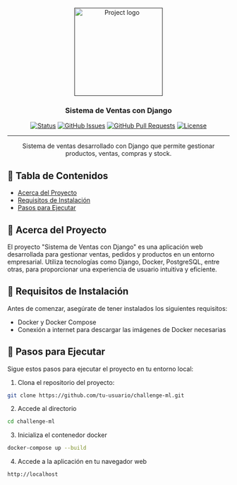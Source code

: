 <p align="center">
  <a href="" rel="noopener">
    <img width=200px height=200px src="https://i.imgur.com/6wj0hh6.jpg" alt="Project logo"></a>
</p>

<h3 align="center">Sistema de Ventas con Django</h3>

<div align="center">

[![Status](https://img.shields.io/badge/status-active-success.svg)]()
[![GitHub Issues](https://img.shields.io/github/issues/tu-usuario/challenge-ml.svg)](https://github.com/tu-usuario/challenge-ml/issues)
[![GitHub Pull Requests](https://img.shields.io/github/issues-pr/tu-usuario/challenge-ml.svg)](https://github.com/tu-usuario/challenge-ml/pulls)
[![License](https://img.shields.io/badge/license-MIT-blue.svg)](/LICENSE)

</div>

---

<p align="center"> Sistema de ventas desarrollado con Django que permite gestionar productos, ventas, compras y stock.
    <br> 
</p>

## 📝 Tabla de Contenidos

- [Acerca del Proyecto](#acerca-del-proyecto)
- [Requisitos de Instalación](#requisitos-de-instalación)
- [Pasos para Ejecutar](#pasos-para-ejecutar)

## 🧐 Acerca del Proyecto <a name = "acerca-del-proyecto"></a>

El proyecto "Sistema de Ventas con Django" es una aplicación web desarrollada para gestionar ventas, pedidos y productos en un entorno empresarial. Utiliza tecnologías como Django, Docker, PostgreSQL, entre otras, para proporcionar una experiencia de usuario intuitiva y eficiente.

## 🏁 Requisitos de Instalación <a name = "requisitos-de-instalación"></a>

Antes de comenzar, asegúrate de tener instalados los siguientes requisitos:

- Docker y Docker Compose
- Conexión a internet para descargar las imágenes de Docker necesarias

## 🚀 Pasos para Ejecutar <a name = "pasos-para-ejecutar"></a>

Sigue estos pasos para ejecutar el proyecto en tu entorno local:

1. Clona el repositorio del proyecto:

  ```bash
  git clone https://github.com/tu-usuario/challenge-ml.git
  
  ```

2. Accede al directorio

  ``` bash
  cd challenge-ml

  ```

3. Inicializa el contenedor docker

  ``` bash
  docker-compose up --build

  ```

4. Accede a la aplicación en tu navegador web

  ```bash
  http://localhost

  ```
  


